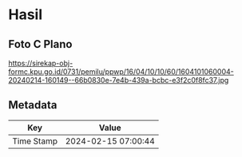 # Hasil

## Foto C Plano

https://sirekap-obj-formc.kpu.go.id/0731/pemilu/ppwp/16/04/10/10/60/1604101060004-20240214-160149--66b0830e-7e4b-439a-bcbc-e3f2c0f8fc37.jpg


## Metadata

| Key        | Value               |
| ---------- | ------------------- |
| Time Stamp | 2024-02-15 07:00:44 |



